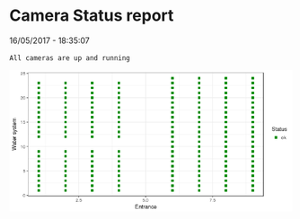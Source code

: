 Camera Status report
================
16/05/2017 - 18:35:07

    All cameras are up and running

![](camreport_files/figure-markdown_github/unnamed-chunk-2-1.png)
